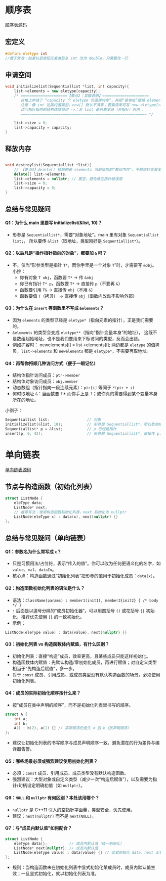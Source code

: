 # 顺序表
[顺序表源码](https://github.com/Jaxon1216/cpp-notes/blob/main/%E6%95%B0%E6%8D%AE%E7%BB%93%E6%9E%84/%E9%A1%BA%E5%BA%8F%E8%A1%A8/Sqlisttmp.cpp)
## 宏定义
```cpp
#define eletype int 
//便于修改：如果以后想把元素类型从 int 改为 double，只需要改一行
```
## 申请空间
```cpp
void initializelist(Sequentiallist *list, int capacity){
    list->elements = new eletype[capacity];
    /* =====================【要点2｜显眼说明】===================== 
       在堆上申请了 “capacity 个 eletype 的连续内存”，并把“首地址”赋给 elements。
       注意：像 int 这类内置类型，new[] 默认不清零；若需清零可写 new eletype[capacity]();
       访问指针指向的结构体成员用 ->；若 list 是对象本身（非指针）则用 .
       ========================================================= */

    list->size = 0;
    list->capacity = capacity;
}
```

## 释放内存
```cpp

void destroylist(Sequentiallist *list){
    // 【要点4】delete[] 释放的是 elements 当前指向的“数组内存”，不是指针变量本身
    delete[] list->elements;
    list->elements = nullptr; // 置空，避免悬空指针被误用
    list->size = 0;
    list->capacity = 0;
}
```



## 总结与常见疑问

#### Q1：为什么 main 里要写 initializelist(&list, 10)？
- 形参是 `Sequentiallist*`，需要“对象地址”。main 里有对象 `Sequentiallist list;`，
  所以要传 `&list`（取地址，类型刚好是 `Sequentiallist*`）。

#### Q2：以后凡是“操作指针指向的对象”，都要加 `&` 吗？
- 不。仅当“形参类型是指针 `T*`，而你手里是一个对象 `T`”时，才需要写 `&obj`。
  小抄：
  - 你有对象 `T obj`，函数要 `T*`        → 传 `&obj`
  - 你已有指针 `T* p`，函数要 `T*`         → 直接传 `p`（不要再 `&`）
  - 函数要引用 `T&`                     → 直接传 `obj`（不用 `&`）
  - 函数要值 `T`（拷贝）                 → 直接传 `obj`（函数内改动不影响外部）

#### Q3：为什么在 `insert` 等函数里不写成 `&elements`？
- 因为 `elements` 的类型已经是 `eletype*`（指向元素的指针），正是我们需要的。
- `&elements` 的类型会变成 `eletype**`（指向“指针变量本身”的地址），
  这既不是数组起始地址，也不是我们要用来下标访问的类型，反而会出错。
- 例如扩容时：
    newelements[i] = list->elements[i];
  两边都是 `eletype` 的值拷贝，`list->elements` 和 `newelements` 都是 `eletype*`，不需要再取地址。

#### Q4：再帮你捋顺几种访问方式（便于一眼记忆）
- 结构体指针访问成员：`ptr->member`
- 结构体对象访问成员：`obj.member`
- 动态数组（指针指向一段连续元素）：`ptr[i]` 等同于 `*(ptr + i)`
- 何时取地址 `&`：当函数要 T* 而你手上是 T；或你真的需要得到某个变量本身所在的地址。

小例子：
```cpp
Sequentiallist list;                 // 对象
initializelist(&list, 10);           // 形参是 Sequentiallist*，所以取地址传入
Sequentiallist* p = &list;           // p 已经是指针
insert(p, 0, 42);                    // 形参是 Sequentiallist*，直接传 p，不要再加 &
```

# 单向链表
[单向链表源码](https://github.com/Jaxon1216/cpp-notes/blob/main/%E6%95%B0%E6%8D%AE%E7%BB%93%E6%9E%84/%E5%8D%95%E5%90%91%E9%93%BE%E8%A1%A8/%E6%BA%90%E7%A0%81.cpp)

## 节点与构造函数（初始化列表）
```cpp
struct ListNode {
    eleType data;
    ListNode* next;
    // 推荐写法：使用构造函数初始化列表，next 初始化为 nullptr
    ListNode(eleType x) : data(x), next(nullptr) {}
};
```

## 总结与常见疑问（单向链表）

#### Q1：参数名为什么常写成 `x`？
- 只是习惯用法/占位符，表示“传入的值”。你可以改为任何更语义化的名字，如 `value`、`val`、`dataIn`。
- 核心点：构造函数通过“初始化列表”把形参的值用于初始化成员：`data(x)`。

#### Q2：构造函数初始化列表的语法是什么？
- 语法：`ClassName(params) : member1(init1), member2{init2} { /* body */ }`
- `:` 后面是以逗号分隔的“成员初始化器”。可以用圆括号 `()` 或花括号 `{}` 初始化，推荐优先使用 `{}` 的一致初始化。
- 示例：
```cpp
ListNode(eleType value) : data{value}, next{nullptr} {}
```

#### Q3：初始化列表 vs 构造函数体内赋值，有什么区别？
- 初始化列表：直接“构造”成员，效率更高，且某些成员只能这样初始化。
- 构造函数体内赋值：先默认构造/零初始化成员，再进行赋值；对自定义类型相当于“先构造后赋值”，多一步。
- 对于 `const` 成员、引用成员、或成员类型没有默认构造函数的场景，必须使用初始化列表。

#### Q4：成员的实际初始化顺序按什么来？
- 按“成员在类中声明的顺序”，而不是初始化列表里书写的顺序。
```cpp
struct A {
    int a;
    int b;
    A() : b(2), a(1) {} // 实际顺序仍是先 a 后 b（按声明顺序）
};
```
- 建议让初始化列表的书写顺序与成员声明顺序一致，避免潜在的行为差异与编译器告警。

#### Q5：哪些场景必须或强烈建议使用初始化列表？
- 必须：`const` 成员、引用成员、成员类型没有默认构造函数。
- 强烈建议：大型对象或自定义类型（减少一次“构造后赋值”），以及需要为指针/句柄设定明确初值（如 `nullptr`）。

#### Q6：`NULL` 和 `nullptr` 有何区别？本处该用哪个？
- `nullptr` 是 C++11 引入的空指针字面量，类型安全，优先使用。
- 建议：`next(nullptr)` 而不是 `next(NULL)`。

#### Q7：与“成员内默认值”如何配合？
```cpp
struct ListNode {
    eleType data{};          // 成员内默认值（统一初始化）
    ListNode* next{nullptr}; // 成员内默认值
    ListNode(eleType value) : data{value} {} // 显式初始化 data，next 走其默认值
};
```
- 规则：当构造函数未在初始化列表中显式初始化某成员时，成员内默认值生效；一旦显式初始化，就以初始化列表为准。

